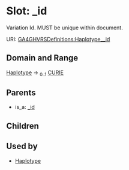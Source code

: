 
# Slot: _id


Variation Id. MUST be unique within document.

URI: [GA4GHVRSDefinitions:Haplotype__id](GA4GHVRSDefinitionsHaplotype__id)


## Domain and Range

[Haplotype](Haplotype.md) &#8594;  <sub>0..1</sub> [CURIE](CURIE.md)

## Parents

 *  is_a: [_id](_id.md)

## Children


## Used by

 * [Haplotype](Haplotype.md)
